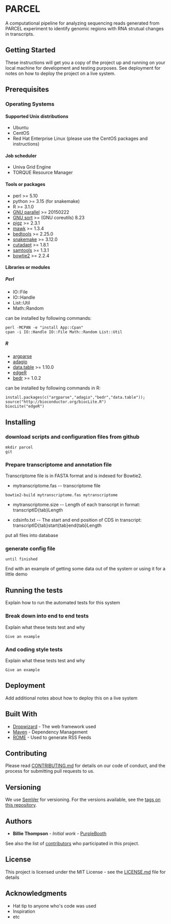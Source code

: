 # PARCEL

A computational pipeline for analyzing sequencing reads generated from PARCEL experiment to identify genomic regions with 
RNA strutual changes in transcripts.

## Getting Started

These instructions will get you a copy of the project up and running on your local machine for development and testing purposes. See deployment for notes on how to deploy the project on a live system.

## Prerequisites

### Operating Systems

#### Supported Unix distributions

- Ubuntu
- CentOS
- Red Hat Enterprise Linux (please use the CentOS packages and instructions)

#### Job scheduler

- Univa Grid Engine
- TORQUE Resource Manager

#### Tools or packages
- perl >= 5.10
- python >= 3.15 (for snakemake)
- R >= 3.1.0
- [GNU parallel](https://www.gnu.org/software/parallel/) >= 20150222
- [GNU sort](https://www.gnu.org/software/coreutils/coreutils.html) >= (GNU coreutils) 8.23
- [pigz](https://zlib.net/pigz/) >= 2.3.1
- [mawk](http://invisible-island.net/mawk/) >= 1.3.4
- [bedtools](https://github.com/arq5x/bedtools2) >= 2.25.0
- [snakemake](http://snakemake.readthedocs.io/en/stable/index.html) >= 3.12.0
- [cutadapt](http://cutadapt.readthedocs.io/en/stable/index.html) >= 1.8.1
- [samtools](http://www.htslib.org/doc/samtools.html) >= 1.3.1
- [bowtie2](http://bowtie-bio.sourceforge.net/bowtie2/) >= 2.2.4

#### Libraries or modules

##### Perl
- IO::File
- IO::Handle
- List::Util
- Math::Random

can be installed by following commands:

```
perl -MCPAN -e "install App::Cpan"
cpan -i IO::Handle IO::File Math::Random List::Util
```

##### R
- [argparse](https://cran.r-project.org/web/packages/argparse/index.html)
- [adagio](https://cran.r-project.org/package=adagio)
- [data.table](https://cran.r-project.org/web/packages/data.table/) >= 1.10.0
- [edgeR](https://bioconductor.org/packages/edgeR)
- [bedr](https://cran.r-project.org/web/packages/bedr) >= 1.0.2

can be installed by following commands in R:

```{r message = FALSE}
install.packages(c("argparse","adagio","bedr","data.table"));
source("http://bioconductor.org/biocLite.R")
biocLite("edgeR")
```
## Installing

### download scripts and configuration files from github

```
mkdir parcel
git 
```
### Prepare transcriptome and annotation file

Transcriptome file is in FASTA format and is indexed for Bowtie2.

* mytranscriptome.fas -- transcriptome file

```
bowtie2-build mytranscriptome.fas mytranscriptome
```
* mytranscriptome.size -- Length of each transcript in format: transcriptID{tab}Length

* cdsinfo.txt -- The start and end position of CDS in transcript: transcriptID{tab}start{tab}end{tab}Length

put all files into database

### generate config file 

```
until finished
```

End with an example of getting some data out of the system or using it for a little demo

## Running the tests

Explain how to run the automated tests for this system

### Break down into end to end tests

Explain what these tests test and why

```
Give an example
```

### And coding style tests

Explain what these tests test and why

```
Give an example
```

## Deployment

Add additional notes about how to deploy this on a live system

## Built With

* [Dropwizard](http://www.dropwizard.io/1.0.2/docs/) - The web framework used
* [Maven](https://maven.apache.org/) - Dependency Management
* [ROME](https://rometools.github.io/rome/) - Used to generate RSS Feeds

## Contributing

Please read [CONTRIBUTING.md](https://gist.github.com/PurpleBooth/b24679402957c63ec426) for details on our code of conduct, and the process for submitting pull requests to us.

## Versioning

We use [SemVer](http://semver.org/) for versioning. For the versions available, see the [tags on this repository](https://github.com/your/project/tags). 

## Authors

* **Billie Thompson** - *Initial work* - [PurpleBooth](https://github.com/PurpleBooth)

See also the list of [contributors](https://github.com/your/project/contributors) who participated in this project.

## License

This project is licensed under the MIT License - see the [LICENSE.md](LICENSE.md) file for details

## Acknowledgments

* Hat tip to anyone who's code was used
* Inspiration
* etc
